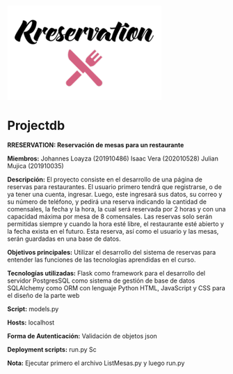 ![Image](Logo/logo.png)

# Projectdb
**RRESERVATION: Reservación de mesas para un restaurante**

**Miembros:**
Johannes Loayza (201910486)
Isaac Vera (202010528)
Julian Mujica (201910035)

**Descripción:**
El proyecto consiste en el desarrollo de una página de reservas para restaurantes. El usuario primero tendrá que registrarse, o de ya tener una cuenta, ingresar. Luego, este ingresará sus datos, su correo y su número de teléfono, y pedirá una reserva indicando la cantidad de comensales, la fecha y la hora, la cual será reservada por 2 horas y con una capacidad máxima por mesa de 8 comensales. Las reservas solo serán permitidas siempre y cuando la hora esté libre, el restaurante esté abierto y la fecha exista en el futuro. Esta reserva, así como el usuario y las mesas, serán guardadas en una base de datos.

**Objetivos principales:**
Utilizar el desarrollo del sistema de reservas para entender las funciones de las tecnologías aprendidas en el curso. 

**Tecnologías utilizadas:**
Flask como framework para el desarrollo del servidor
PostgresSQL como sistema de gestión de base de datos
SQLAlchemy como ORM con lenguaje Python 
HTML, JavaScript y CSS para el diseño de la parte web

**Script:**
models.py

**Hosts:**
localhost

**Forma de Autenticación:**
Validación de objetos json

**Deployment scripts:**
run.py
Sc

**Nota:**
Ejecutar primero el archivo  ListMesas.py y luego run.py
